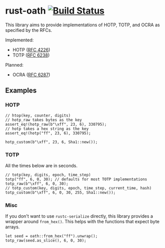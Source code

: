 # rust-oath [![Build Status](https://travis-ci.org/vlad003/rust-oath.svg)](https://travis-ci.org/vlad003/rust-oath)


This library aims to provide implementations of HOTP, TOTP, and OCRA as
specified by the RFCs.

Implemented:

* HOTP ([RFC 4226](http://tools.ietf.org/html/rfc4226))
* TOTP ([RFC 6238](http://tools.ietf.org/html/rfc6238))

Planned:

* OCRA ([RFC 6287](https://tools.ietf.org/html/rfc6287))

## Examples

### HOTP

    // htop(key, counter, digits)
    // hotp_raw takes bytes as the key
    assert_eq!(hotp_raw(b"\xff", 23, 6), 330795);
    // hotp takes a hex string as the key
    assert_eq!(hotp("ff", 23, 6), 330795);

    hotp_custom(b"\xff", 23, 6, Sha1::new());

### TOTP

All the times below are in seconds.

    // totp(key, digits, epoch, time_step)
    totp("ff", 6, 0, 30); // defaults for most TOTP implementations
    totp_raw(b"\xff", 6, 0, 30);
    // totp_custom(key, digits, epoch, time_step, current_time, hash)
    totp_custom(b"\xff", 6, 0, 30, 255, Sha1::new());

### Misc

If you don't want to use `rustc-serialize` directly, this library provides a
wrapper around `from_hex()`. This helps with the functions that expect byte
arrays.

    let seed = oath::from_hex("ff").unwrap();
    totp_raw(seed.as_slice(), 6, 0, 30);
